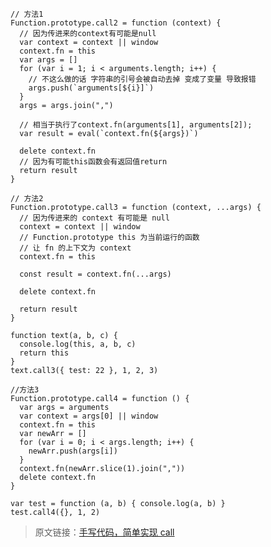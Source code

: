 <!--
 * @Author: wuhaoyuan
 * @Date: 2022-07-06 09:22:28
 * @LastEditTime: 2022-07-06 10:00:04
 * @LastEditors: wuhaoyuan
 * @Description:
 * @FilePath: /blog/web进阶知识/手写call函数.md
-->

```
// 方法1
Function.prototype.call2 = function (context) {
  // 因为传进来的context有可能是null
  var context = context || window
  context.fn = this
  var args = []
  for (var i = 1; i < arguments.length; i++) {
    // 不这么做的话 字符串的引号会被自动去掉 变成了变量 导致报错
    args.push(`arguments[${i}]`)
  }
  args = args.join(",")

  // 相当于执行了context.fn(arguments[1], arguments[2]);
  var result = eval(`context.fn(${args})`)

  delete context.fn
  // 因为有可能this函数会有返回值return
  return result
}

// 方法2
Function.prototype.call3 = function (context, ...args) {
  // 因为传进来的 context 有可能是 null
  context = context || window
  // Function.prototype this 为当前运行的函数
  // 让 fn 的上下文为 context
  context.fn = this

  const result = context.fn(...args)

  delete context.fn

  return result
}

function text(a, b, c) {
  console.log(this, a, b, c)
  return this
}
text.call3({ test: 22 }, 1, 2, 3)

//方法3
Function.prototype.call4 = function () {
  var args = arguments
  var context = args[0] || window
  context.fn = this
  var newArr = []
  for (var i = 0; i < args.length; i++) {
    newArr.push(args[i])
  }
  context.fn(newArr.slice(1).join(","))
  delete context.fn
}

var test = function (a, b) { console.log(a, b) }
test.call4({}, 1, 2)
```

> 原文链接：[手写代码，简单实现 call](https://github.com/airuikun/Weekly-FE-Interview/issues/6)

